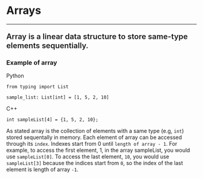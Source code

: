 # Arrays
---

<p style="font-size: 20px; font-weight: 600;">Array is a linear data structure to store same-type elements sequentially.</p>

### Example of array
Python
```
from typing import List

sample_list: List[int] = [1, 5, 2, 10]
```

C++
```
int sampleList[4] = {1, 5, 2, 10};
```

As stated array is the collection of elements with a same type (e.g, `int`) stored sequentally in memory. Each element of array can be accessed through its `index`. Indexes start from 0 until `length of array - 1`. For example, to access the first element, 1, in the array sampleList, you would use `sampleList[0]`. To access the last element, `10`, you would use `sampleList[3]` because the indices start from `0`, so the index of the last element is length of array `-1`.